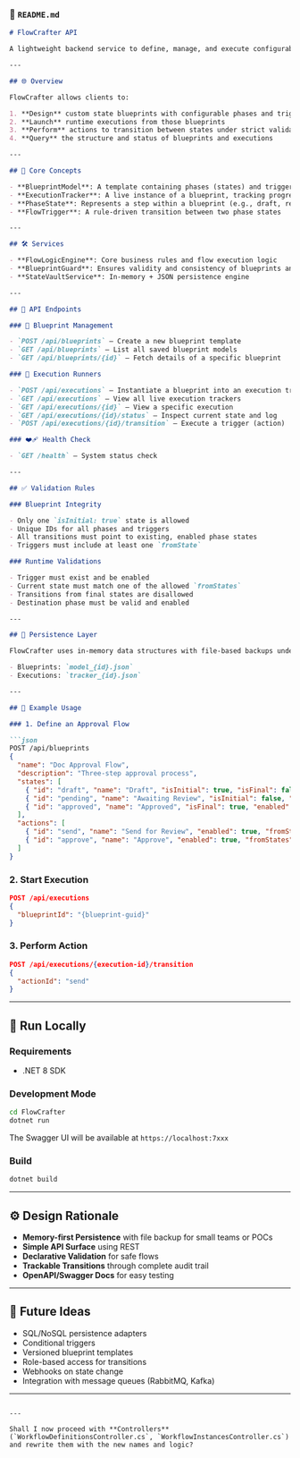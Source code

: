 

### 📄 `README.md`

````markdown
# FlowCrafter API

A lightweight backend service to define, manage, and execute configurable flow-based task engines with robust validation and state control.

---

## 🌐 Overview

FlowCrafter allows clients to:

1. **Design** custom state blueprints with configurable phases and triggers
2. **Launch** runtime executions from those blueprints
3. **Perform** actions to transition between states under strict validation
4. **Query** the structure and status of blueprints and executions

---

## 🧱 Core Concepts

- **BlueprintModel**: A template containing phases (states) and triggers (actions)
- **ExecutionTracker**: A live instance of a blueprint, tracking progress and history
- **PhaseState**: Represents a step within a blueprint (e.g., draft, review, complete)
- **FlowTrigger**: A rule-driven transition between two phase states

---

## 🛠️ Services

- **FlowLogicEngine**: Core business rules and flow execution logic
- **BlueprintGuard**: Ensures validity and consistency of blueprints and transitions
- **StateVaultService**: In-memory + JSON persistence engine

---

## 🔌 API Endpoints

### 🔧 Blueprint Management

- `POST /api/blueprints` – Create a new blueprint template
- `GET /api/blueprints` – List all saved blueprint models
- `GET /api/blueprints/{id}` – Fetch details of a specific blueprint

### 🚀 Execution Runners

- `POST /api/executions` – Instantiate a blueprint into an execution tracker
- `GET /api/executions` – View all live execution trackers
- `GET /api/executions/{id}` – View a specific execution
- `GET /api/executions/{id}/status` – Inspect current state and log
- `POST /api/executions/{id}/transition` – Execute a trigger (action)

### ❤️‍🩹 Health Check

- `GET /health` – System status check

---

## ✅ Validation Rules

### Blueprint Integrity

- Only one `isInitial: true` state is allowed
- Unique IDs for all phases and triggers
- All transitions must point to existing, enabled phase states
- Triggers must include at least one `fromState`

### Runtime Validations

- Trigger must exist and be enabled
- Current state must match one of the allowed `fromStates`
- Transitions from final states are disallowed
- Destination phase must be valid and enabled

---

## 💾 Persistence Layer

FlowCrafter uses in-memory data structures with file-based backups under `/Data`:

- Blueprints: `model_{id}.json`
- Executions: `tracker_{id}.json`

---

## 🧪 Example Usage

### 1. Define an Approval Flow

```json
POST /api/blueprints
{
  "name": "Doc Approval Flow",
  "description": "Three-step approval process",
  "states": [
    { "id": "draft", "name": "Draft", "isInitial": true, "isFinal": false, "enabled": true },
    { "id": "pending", "name": "Awaiting Review", "isInitial": false, "isFinal": false, "enabled": true },
    { "id": "approved", "name": "Approved", "isFinal": true, "enabled": true }
  ],
  "actions": [
    { "id": "send", "name": "Send for Review", "enabled": true, "fromStates": ["draft"], "toState": "pending" },
    { "id": "approve", "name": "Approve", "enabled": true, "fromStates": ["pending"], "toState": "approved" }
  ]
}
````

### 2. Start Execution

```json
POST /api/executions
{
  "blueprintId": "{blueprint-guid}"
}
```

### 3. Perform Action

```json
POST /api/executions/{execution-id}/transition
{
  "actionId": "send"
}
```

---

## 🚀 Run Locally

### Requirements

* .NET 8 SDK

### Development Mode

```bash
cd FlowCrafter
dotnet run
```

The Swagger UI will be available at `https://localhost:7xxx`

### Build

```bash
dotnet build
```

---

## ⚙️ Design Rationale

* **Memory-first Persistence** with file backup for small teams or POCs
* **Simple API Surface** using REST
* **Declarative Validation** for safe flows
* **Trackable Transitions** through complete audit trail
* **OpenAPI/Swagger Docs** for easy testing

---

## 🔮 Future Ideas

* SQL/NoSQL persistence adapters
* Conditional triggers
* Versioned blueprint templates
* Role-based access for transitions
* Webhooks on state change
* Integration with message queues (RabbitMQ, Kafka)

---

```

---

Shall I now proceed with **Controllers** (`WorkflowDefinitionsController.cs`, `WorkflowInstancesController.cs`) and rewrite them with the new names and logic?
```
